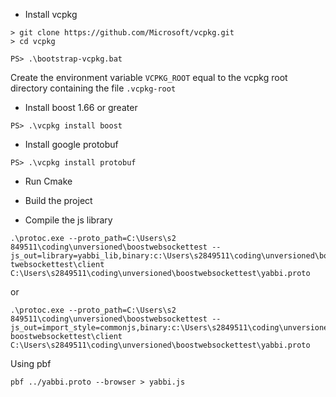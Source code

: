 * Install vcpkg
```
> git clone https://github.com/Microsoft/vcpkg.git
> cd vcpkg

PS> .\bootstrap-vcpkg.bat
```
Create the environment variable `VCPKG_ROOT` equal to the vcpkg root directory containing the file `.vcpkg-root`

* Install boost 1.66 or greater
```
PS> .\vcpkg install boost
```

* Install google protobuf
```
PS> .\vcpkg install protobuf
```

* Run Cmake

* Build the project

* Compile the js library
```
.\protoc.exe --proto_path=C:\Users\s2
849511\coding\unversioned\boostwebsockettest --js_out=library=yabbi_lib,binary:c:\Users\s2849511\coding\unversioned\boos
twebsockettest\client C:\Users\s2849511\coding\unversioned\boostwebsockettest\yabbi.proto
```

or 

```
.\protoc.exe --proto_path=C:\Users\s2
849511\coding\unversioned\boostwebsockettest --js_out=import_style=commonjs,binary:c:\Users\s2849511\coding\unversioned\
boostwebsockettest\client C:\Users\s2849511\coding\unversioned\boostwebsockettest\yabbi.proto
```

Using pbf

```
pbf ../yabbi.proto --browser > yabbi.js
```
